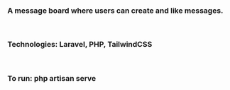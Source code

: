 ### A message board where users can create and like messages.
<br>

### Technologies: Laravel, PHP, TailwindCSS
<br>


### To run: php artisan serve